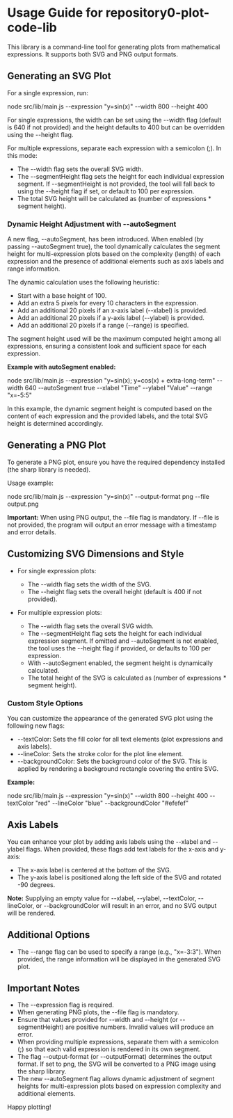 # Usage Guide for repository0-plot-code-lib

This library is a command-line tool for generating plots from mathematical expressions. It supports both SVG and PNG output formats.

## Generating an SVG Plot

For a single expression, run:

  node src/lib/main.js --expression "y=sin(x)" --width 800 --height 400

For single expressions, the width can be set using the --width flag (default is 640 if not provided) and the height defaults to 400 but can be overridden using the --height flag.

For multiple expressions, separate each expression with a semicolon (;). In this mode:

- The --width flag sets the overall SVG width.
- The --segmentHeight flag sets the height for each individual expression segment. If --segmentHeight is not provided, the tool will fall back to using the --height flag if set, or default to 100 per expression.
- The total SVG height will be calculated as (number of expressions * segment height).

### Dynamic Height Adjustment with --autoSegment

A new flag, --autoSegment, has been introduced. When enabled (by passing --autoSegment true), the tool dynamically calculates the segment height for multi-expression plots based on the complexity (length) of each expression and the presence of additional elements such as axis labels and range information. 

The dynamic calculation uses the following heuristic:

- Start with a base height of 100.
- Add an extra 5 pixels for every 10 characters in the expression.
- Add an additional 20 pixels if an x-axis label (--xlabel) is provided.
- Add an additional 20 pixels if a y-axis label (--ylabel) is provided.
- Add an additional 20 pixels if a range (--range) is specified.

The segment height used will be the maximum computed height among all expressions, ensuring a consistent look and sufficient space for each expression. 

**Example with autoSegment enabled:**

  node src/lib/main.js --expression "y=sin(x); y=cos(x) + extra-long-term" --width 640 --autoSegment true --xlabel "Time" --ylabel "Value" --range "x=-5:5"

In this example, the dynamic segment height is computed based on the content of each expression and the provided labels, and the total SVG height is determined accordingly.

## Generating a PNG Plot

To generate a PNG plot, ensure you have the required dependency installed (the sharp library is needed).

Usage example:

  node src/lib/main.js --expression "y=sin(x)" --output-format png --file output.png

**Important:** When using PNG output, the --file flag is mandatory. If --file is not provided, the program will output an error message with a timestamp and error details.

## Customizing SVG Dimensions and Style

- For single expression plots:
  - The --width flag sets the width of the SVG.
  - The --height flag sets the overall height (default is 400 if not provided).

- For multiple expression plots:
  - The --width flag sets the overall SVG width.
  - The --segmentHeight flag sets the height for each individual expression segment. If omitted and --autoSegment is not enabled, the tool uses the --height flag if provided, or defaults to 100 per expression.
  - With --autoSegment enabled, the segment height is dynamically calculated.
  - The total height of the SVG is calculated as (number of expressions * segment height).

### Custom Style Options

You can customize the appearance of the generated SVG plot using the following new flags:

- --textColor: Sets the fill color for all text elements (plot expressions and axis labels).
- --lineColor: Sets the stroke color for the plot line element.
- --backgroundColor: Sets the background color of the SVG. This is applied by rendering a background rectangle covering the entire SVG.

**Example:**

  node src/lib/main.js --expression "y=sin(x)" --width 800 --height 400 --textColor "red" --lineColor "blue" --backgroundColor "#efefef"

## Axis Labels

You can enhance your plot by adding axis labels using the --xlabel and --ylabel flags. When provided, these flags add text labels for the x-axis and y-axis:

- The x-axis label is centered at the bottom of the SVG.
- The y-axis label is positioned along the left side of the SVG and rotated -90 degrees.

**Note:** Supplying an empty value for --xlabel, --ylabel, --textColor, --lineColor, or --backgroundColor will result in an error, and no SVG output will be rendered.

## Additional Options

- The --range flag can be used to specify a range (e.g., "x=-3:3"). When provided, the range information will be displayed in the generated SVG plot.

## Important Notes

- The --expression flag is required.
- When generating PNG plots, the --file flag is mandatory.
- Ensure that values provided for --width and --height (or --segmentHeight) are positive numbers. Invalid values will produce an error.
- When providing multiple expressions, separate them with a semicolon (;) so that each valid expression is rendered in its own segment.
- The flag --output-format (or --outputFormat) determines the output format. If set to png, the SVG will be converted to a PNG image using the sharp library.
- The new --autoSegment flag allows dynamic adjustment of segment heights for multi-expression plots based on expression complexity and additional elements.

Happy plotting!
